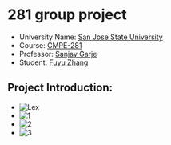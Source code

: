 # 281 group project

- University Name: [San Jose State University](https://www.sjsu.edu/)
- Course: [CMPE-281](http://info.sjsu.edu/web-dbgen/catalog/courses/CMPE281.html)
- Professor: [Sanjay Garje](https://www.linkedin.com/in/sanjaygarje/)
- Student: [Fuyu Zhang](https://www.linkedin.com/in/nick-fuyuzhang/)
## Project Introduction:
-   ![Lex](https://github.com/Handsomenick1/281grouppj/blob/main/pic/AWSLex.png.png)
-   ![1](https://github.com/Handsomenick1/281grouppj/blob/main/pic/image1.png)
-   ![2](https://github.com/Handsomenick1/281grouppj/blob/main/pic/image2.png)
-   ![3](https://github.com/Handsomenick1/281grouppj/blob/main/pic/image3.png)
